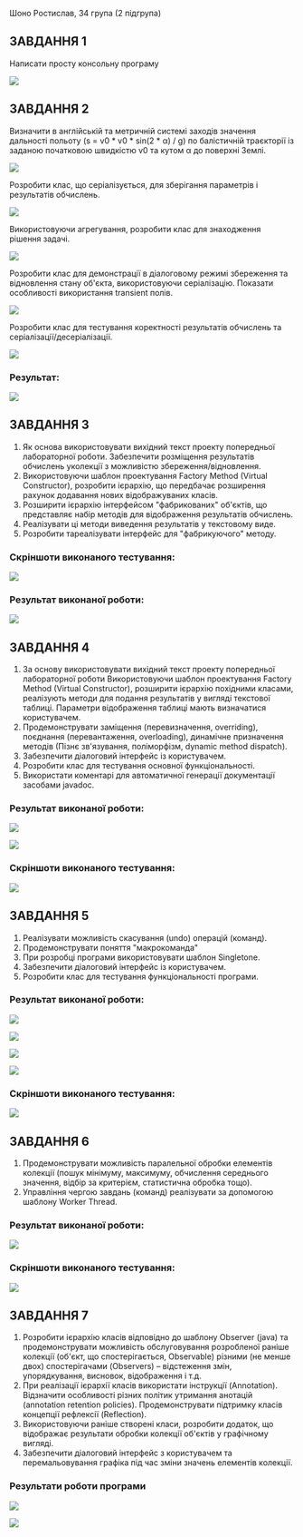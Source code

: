 Шоно Ростислав, 34 група (2 підгрупа)

## ЗАВДАННЯ 1

Написати просту консольну програму

![](Screenshot/Завдання1.png)

## ЗАВДАННЯ 2

Визначити в англійській та метричній системі заходів значення дальності
польоту (s = v0 * v0 * sin(2 * α) / g) по балістичній траєкторії із заданою
початковою швидкістю v0 та кутом α до поверхні Землі.

![](Screenshot/1.png)

Розробити клас, що серіалізується, для зберігання параметрів і результатів
обчислень.

![](Screenshot/1.png)

Використовуючи агрегування, розробити клас для знаходження рішення
задачі.

![](Screenshot/2.png)

Розробити клас для демонстрації в діалоговому режимі збереження та
відновлення стану об'єкта, використовуючи серіалізацію. Показати особливості
використання transient полів.

![](Screenshot/3.png)

Розробити клас для тестування коректності результатів обчислень та
серіалізації/десеріалізації.

![](Screenshot/4.png)

### Результат:

![](Screenshot/5.png)

## ЗАВДАННЯ 3

1. Як основа використовувати вихідний текст проекту попередньої лабораторної роботи. Забезпечити розміщення результатів обчислень уколекції з можливістю збереження/відновлення.
2. Використовуючи шаблон проектування Factory Method (Virtual Constructor), розробити ієрархію, що передбачає розширення рахунок додавання
нових відображуваних класів.
3. Розширити ієрархію інтерфейсом "фабрикованих" об'єктів, що представляє набір методів для відображення результатів обчислень.
4. Реалізувати ці методи виведення результатів у текстовому виде.
5. Розробити тареалізувати інтерфейс для "фабрикуючого" методу.

### Скріншоти виконаного тестування:

![](Screenshot/6.png)

### Результат виконаної роботи:

![](Screenshot/7.png)

## ЗАВДАННЯ 4

1. За основу використовувати вихідний текст проекту попередньої лабораторної роботи Використовуючи шаблон проектування Factory Method
(Virtual Constructor), розширити ієрархію похідними класами, реалізують методи для подання результатів у вигляді текстової
таблиці. Параметри відображення таблиці мають визначатися користувачем.
2. Продемонструвати заміщення (перевизначення, overriding), поєднання (перевантаження, overloading), динамічне призначення методів
(Пізнє зв'язування, поліморфізм, dynamic method dispatch).
3. Забезпечити діалоговий інтерфейс із користувачем.
4. Розробити клас для тестування основної функціональності.
5. Використати коментарі для автоматичної генерації документації засобами javadoc.

### Результат виконаної роботи:

![](Screenshot/8.png)

![](Screenshot/9.png)

### Скріншоти виконаного тестування:

![](Screenshot/10.png)

## ЗАВДАННЯ 5

1. Реалізувати можливість скасування (undo) операцій (команд).
2. Продемонструвати поняття "макрокоманда"
3. При розробці програми використовувати шаблон Singletone.
4. Забезпечити діалоговий інтерфейс із користувачем.
5. Розробити клас для тестування функціональності програми.

### Результат виконаної роботи:

![](Screenshot/11.png)

![](Screenshot/12.png)

![](Screenshot/8.png)

![](Screenshot/9.png)

### Скріншоти виконаного тестування:

![](Screenshot/13.png)

## ЗАВДАННЯ 6

1. Продемонструвати можливість паралельної обробки елементів колекції (пошук мінімуму, максимуму, обчислення середнього значення, відбір за критерієм, статистична обробка тощо).
2. Управління чергою завдань (команд) реалізувати за допомогою шаблону Worker Thread.

### Результат виконаної роботи:

![](Screenshot/14.png)

### Скріншоти виконаного тестування:

![](Screenshot/15.png)

## ЗАВДАННЯ 7

1. Розробити ієрархію класів відповідно до шаблону Observer (java) та продемонструвати можливість обслуговування розробленої раніше колекції (об'єкт, що спостерігається, Observable) різними (не менше двох) спостерігачами (Observers) – відстеження змін, упорядкування, висновок, відображення і т.д.
2. При реалізації ієрархії класів використати інструкції (Annotation). Відзначити особливості різних політик утримання анотацій (annotation retention policies). Продемонструвати підтримку класів концепції рефлексії (Reflection).
3. Використовуючи раніше створені класи, розробити додаток, що відображає результати обробки колекції об'єктів у графічному вигляді.
4. Забезпечити діалоговий інтерфейс з користувачем та перемальовування графіка під час зміни значень елементів колекції.

### Результати роботи програми

![](Screenshot/19.png)

![](Screenshot/20.png)




